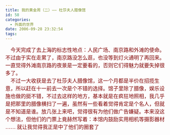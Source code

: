 ```yaml
---
title: 我的黄金周（二）—— 杜莎夫人腊像馆
id: 58
categories:
  - 外面的世界
date: 2006-09-28 23:32:54
tags:
---
```


<div id="msgcns!DA984E57EDE76A7C!757" class="bvMsg"><div><font color="#800000"><font size="2"><span style="font-size:12pt;font-family:宋体;">    今天完成了去上海的标志性地点：人民广场、南京路和外滩的使命。不过由于实在走累了，南京路没怎么逛，也没等到灯火通明了再回来。一直觉得外滩南京路的夜景是一定要看的，否则它们得魅力就要失掉很多了。</span><span lang="EN-US" style="font-size:12pt;"/></font></font></div>
<div><font color="#800000"><font size="2"><span style="font-size:12pt;font-family:宋体;">    不过一大收获是去了杜莎夫人腊像馆，这一个月都是半价在招揽生意，所以赶在十一前去一次是个不错的选择。馆子里除了腊像，娱乐设施也做的挺不错，不过去这样的地方，基本就是在疯狂地照相，我几乎是把那里的腊像横扫了一遍，虽然有一些看着觉得肯定是个名人，但就是不知道是谁。放几张上来吧，觉得很有为他们做广告嫌疑。本来没这个想法，但他们的门票上竟赫然写着：本馆内鼓励实用相机等摄影器材</span><span style="font-size:12pt;font-family:'Times New Roman';"> </span><span style="font-size:12pt;font-family:宋体;">……</span><span style="font-size:12pt;font-family:'Times New Roman';"> </span><span style="font-size:12pt;font-family:宋体;">就让我觉得我正是中了他们的圈套了</span></font></font></div></div>